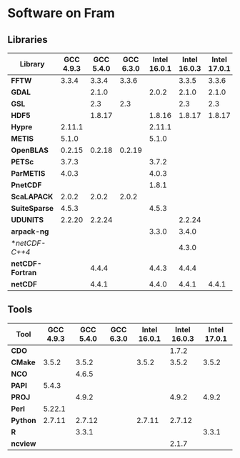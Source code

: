 # Software on Fram


## Libraries
**Library**        | **GCC 4.9.3** | **GCC 5.4.0** | **GCC 6.3.0** | **Intel 16.0.1** | **Intel 16.0.3** | **Intel 17.0.1**
---|---|---|---|---|---|---
**FFTW**           | 3.3.4         | 3.3.4         | 3.3.6         |                  | 3.3.5            | 3.3.6
**GDAL**           |               | 2.1.0         |               | 2.0.2            | 2.1.0            | 2.1.0
**GSL**            |               | 2.3           | 2.3           |                  | 2.3              | 2.3
**HDF5**           |               | 1.8.17        |               | 1.8.16           | 1.8.17           | 1.8.17
**Hypre**          | 2.11.1        |               |               | 2.11.1           |                  |
**METIS**          | 5.1.0         |               |               | 5.1.0            |                  |
**OpenBLAS**       | 0.2.15        | 0.2.18        | 0.2.19        |                  |                  |
**PETSc**          | 3.7.3         |               |               | 3.7.2            |                  |
**ParMETIS**       | 4.0.3         |               |               | 4.0.3            |                  |
**PnetCDF**        |               |               |               | 1.8.1            |                  |
**ScaLAPACK**      | 2.0.2         | 2.0.2         | 2.0.2         |                  |                  |
**SuiteSparse**    | 4.5.3         |               |               | 4.5.3            |                  |
**UDUNITS**        | 2.2.20        | 2.2.24        |               |                  | 2.2.24           |
**arpack-ng**      |               |               |               | 3.3.0            | 3.4.0            |
**netCDF-C++4*     |               |               |               |                  | 4.3.0            |
**netCDF-Fortran** |               | 4.4.4         |               | 4.4.3            | 4.4.4            |
**netCDF**         |               | 4.4.1         |               | 4.4.0            | 4.4.1            | 4.4.1


## Tools
**Tool**           | **GCC 4.9.3** | **GCC 5.4.0** | **GCC 6.3.0** | **Intel 16.0.1** | **Intel 16.0.3** | **Intel 17.0.1**
---|---|---|---|---|---|---
**CDO**            |               |               |               |                  | 1.7.2            |
**CMake**          | 3.5.2         | 3.5.2         |               | 3.5.2            | 3.5.2            | 3.5.2
**NCO**            |               | 4.6.5         |               |                  |                  |
**PAPI**           | 5.4.3         |               |               |                  |                  |
**PROJ**           |               | 4.9.2         |               |                  | 4.9.2            | 4.9.2
**Perl**           | 5.22.1        |               |               |                  |                  |
**Python**         | 2.7.11        | 2.7.12        |               | 2.7.11           | 2.7.12           |
**R**              |               | 3.3.1         |               |                  |                  | 3.3.1
**ncview**         |               |               |               |                  | 2.1.7            |
